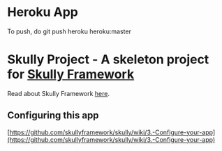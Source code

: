 # Heroku App

To push, do git push heroku heroku:master

# Skully Project - A skeleton project for [Skully Framework](http://github.com/skullyframework/skully)

Read about Skully Framework [here](http://github.com/skullyframework/skully/wiki).

## Configuring this app

[https://github.com/skullyframework/skully/wiki/3.-Configure-your-app](https://github.com/skullyframework/skully/wiki/3.-Configure-your-app)